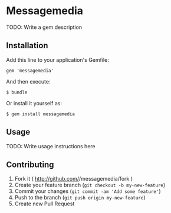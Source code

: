 # Messagemedia

TODO: Write a gem description

## Installation

Add this line to your application's Gemfile:

    gem 'messagemedia'

And then execute:

    $ bundle

Or install it yourself as:

    $ gem install messagemedia

## Usage

TODO: Write usage instructions here

## Contributing

1. Fork it ( http://github.com/<my-github-username>/messagemedia/fork )
2. Create your feature branch (`git checkout -b my-new-feature`)
3. Commit your changes (`git commit -am 'Add some feature'`)
4. Push to the branch (`git push origin my-new-feature`)
5. Create new Pull Request
